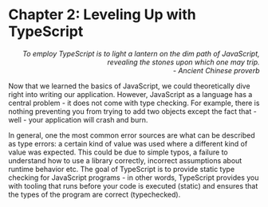 # Chapter 2: Leveling Up with TypeScript

<div style="text-align: right"> <i> To employ TypeScript is to light a lantern on the dim path of JavaScript, revealing the stones upon which one may trip. <br> - Ancient Chinese proverb </i> </div>

Now that we learned the basics of JavaScript, we could theoretically dive right into writing our application.
However, JavaScript as a language has a central problem - it does not come with type checking.
For example, there is nothing preventing you from trying to add two objects except the fact that - well - your application will crash and burn.

In general, one the most common error sources are what can be described as type errors: a certain kind of value was used where a different kind of value was expected.
This could be due to simple typos, a failure to understand how to use a library correctly, incorrect assumptions about runtime behavior etc.
The goal of TypeScript is to provide static type checking for JavaScript programs - in other words, TypeScript provides you with tooling that runs before your code is executed (static) and ensures that the types of the program are correct (typechecked).
